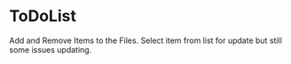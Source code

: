 ToDoList
========

Add and Remove Items to the Files. Select item from list for update but still some issues updating.
